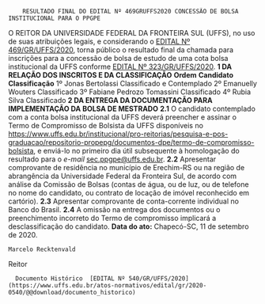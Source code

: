         RESULTADO FINAL DO EDITAL Nº 469GRUFFS2020 CONCESSÃO DE BOLSA INSTITUCIONAL PARA O PPGPE  

 O REITOR DA UNIVERSIDADE FEDERAL DA FRONTEIRA SUL (UFFS), no uso de suas atribuições legais, e considerando o [EDITAL Nº 469/GR/UFFS/2020](https://www.uffs.edu.br/atos-normativos/edital/gr/2020-0469), torna público o resultado final da chamada para inscrições para a concessão de bolsa de estudo de uma cota bolsa institucional da UFFS conforme [EDITAL Nº 323/GR/UFFS/2020](https://www.uffs.edu.br/atos-normativos/edital/gr/2020-0323).     **1 DA RELAÇÃO DOS INSCRITOS E DA CLASSIFICAÇÃO**      **Ordem**     **Candidato**     **Classificação**      1º    Jonas Bertolassi   Classificado e Contemplado     2º    Emanuelly Wouters   Classificado     3º    Fabiane Pedrozo Tomassini   Classificado     4º    Rubia Silva   Classificado        **2 DA ENTREGA DA DOCUMENTAÇÃO PARA IMPLEMENTAÇÃO DA BOLSA DE MESTRADO**   **2.1**  O candidato contemplado com a conta bolsa institucional da UFFS deverá preencher e assinar o Termo de Compromisso de Bolsista da UFFS disponíveis no <https://www.uffs.edu.br/institucional/pro-reitorias/pesquisa-e-pos-graduacao/repositorio-propepg/documentos-dpe/termo-de-compromisso-bolsista>, e enviá-lo no primeiro dia útil subsequente à homologação do resultado para o *e-mail*  sec.ppgpe@uffs.edu.br.  **2.2**  Apresentar comprovante de residência no município de Erechim-RS ou na região de abrangência da Universidade Federal da Fronteira Sul, de acordo com análise da Comissão de Bolsas (contas de água, ou de luz, ou de telefone no nome do candidato, ou contrato de locação de imóvel reconhecido em cartório).  **2.3**  Apresentar comprovante de conta-corrente individual no Banco do Brasil.  **2.4**  A omissão na entrega dos documentos ou o preenchimento incorreto do Termo de compromisso implicará a desclassificação do candidato.        **Data do ato:** Chapecó-SC, 11 de setembro de 2020.   
 

    Marcelo Recktenvald   
 Reitor 

      Documento Histórico  [EDITAL Nº 540/GR/UFFS/2020](https://www.uffs.edu.br/atos-normativos/edital/gr/2020-0540/@@download/documento_historico)     
      